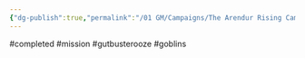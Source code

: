 ```yaml
---
{"dg-publish":true,"permalink":"/01 GM/Campaigns/The Arendur Rising Campaign/The Shadow Company/Bible/Player Vault/Missions/Completed mission - Gutbuster Ooze/","title":"Completed mission - Gutbuster Ooze"}
---
```


#completed #mission #gutbusterooze #goblins

